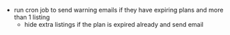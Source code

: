 - run cron job to send warning emails if they have expiring plans and more than 1 listing
    - hide extra listings if the plan is expired already and send email